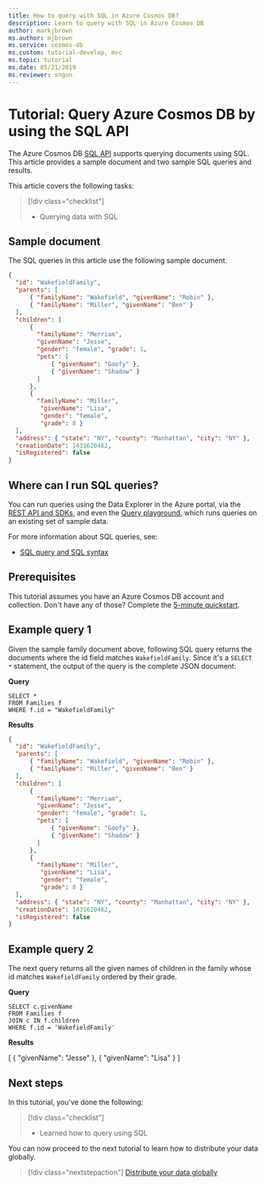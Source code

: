 ```yaml
---
title: How to query with SQL in Azure Cosmos DB?
description: Learn to query with SQL in Azure Cosmos DB
author: markjbrown
ms.author: mjbrown
ms.service: cosmos-db
ms.custom: tutorial-develop, mvc
ms.topic: tutorial
ms.date: 05/21/2019
ms.reviewer: sngun
---
```


# Tutorial: Query Azure Cosmos DB by using the SQL API

The Azure Cosmos DB [SQL API](documentdb-introduction.md) supports querying documents using SQL. This article provides a sample document and two sample SQL queries and results.

This article covers the following tasks: 

> [!div class="checklist"]
> * Querying data with SQL

## Sample document

The SQL queries in this article use the following sample document.

```json
{
  "id": "WakefieldFamily",
  "parents": [
      { "familyName": "Wakefield", "givenName": "Robin" },
      { "familyName": "Miller", "givenName": "Ben" }
  ],
  "children": [
      {
        "familyName": "Merriam", 
        "givenName": "Jesse", 
        "gender": "female", "grade": 1,
        "pets": [
            { "givenName": "Goofy" },
            { "givenName": "Shadow" }
        ]
      },
      { 
        "familyName": "Miller", 
         "givenName": "Lisa", 
         "gender": "female", 
         "grade": 8 }
  ],
  "address": { "state": "NY", "county": "Manhattan", "city": "NY" },
  "creationDate": 1431620462,
  "isRegistered": false
}
```
## Where can I run SQL queries?

You can run queries using the Data Explorer in the Azure portal, via the [REST API and SDKs](sql-api-sdk-dotnet.md), and even the [Query playground](https://www.documentdb.com/sql/demo), which runs queries on an existing set of sample data.

For more information about SQL queries, see:
* [SQL query and SQL syntax](sql-query-getting-started.md)

## Prerequisites

This tutorial assumes you have an Azure Cosmos DB account and collection. Don't have any of those? Complete the [5-minute quickstart](create-mongodb-nodejs.md).

## Example query 1

Given the sample family document above, following SQL query returns the documents where the id field matches `WakefieldFamily`. Since it's a `SELECT *` statement, the output of the query is the complete JSON document:

**Query**

    SELECT * 
    FROM Families f 
    WHERE f.id = "WakefieldFamily"

**Results**

```json
{
  "id": "WakefieldFamily",
  "parents": [
      { "familyName": "Wakefield", "givenName": "Robin" },
      { "familyName": "Miller", "givenName": "Ben" }
  ],
  "children": [
      {
        "familyName": "Merriam", 
        "givenName": "Jesse", 
        "gender": "female", "grade": 1,
        "pets": [
            { "givenName": "Goofy" },
            { "givenName": "Shadow" }
        ]
      },
      { 
        "familyName": "Miller", 
         "givenName": "Lisa", 
         "gender": "female", 
         "grade": 8 }
  ],
  "address": { "state": "NY", "county": "Manhattan", "city": "NY" },
  "creationDate": 1431620462,
  "isRegistered": false
}
```

## Example query 2

The next query returns all the given names of children in the family whose id matches `WakefieldFamily` ordered by their grade.

**Query**

    SELECT c.givenName 
    FROM Families f 
    JOIN c IN f.children 
    WHERE f.id = 'WakefieldFamily'

**Results**

[
    {
        "givenName": "Jesse"
    },
    {
        "givenName": "Lisa"
    }
]


## Next steps

In this tutorial, you've done the following:

> [!div class="checklist"]
> * Learned how to query using SQL  

You can now proceed to the next tutorial to learn how to distribute your data globally.

> [!div class="nextstepaction"]
> [Distribute your data globally](tutorial-global-distribution-sql-api.md)

